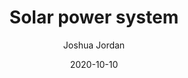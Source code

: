 ---
layout: post
title: "Solar power system"
date: 2020-10-10
description:
image: /assets/images/solar.jpg
author: Joshua Jordan
tags: 
  - vanlife
  - technical
---
